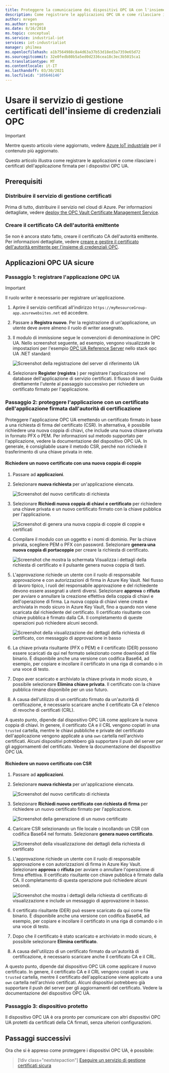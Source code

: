 ```yaml
---
title: Proteggere la comunicazione dei dispositivi OPC UA con l'insieme di credenziali OPC-Azure | Microsoft Docs
description: Come registrare le applicazioni OPC UA e come rilasciare i certificati dell'applicazione firmata per i dispositivi OPC UA con l'insieme di credenziali OPC.
author: mregen
ms.author: mregen
ms.date: 8/16/2018
ms.topic: conceptual
ms.service: industrial-iot
services: iot-industrialiot
manager: philmea
ms.openlocfilehash: a1b7564988c8a4d63a37b53d18ed3a7359e65d72
ms.sourcegitcommit: 32e0fedb80b5a5ed0d2336cea18c3ec3b5015ca1
ms.translationtype: MT
ms.contentlocale: it-IT
ms.lasthandoff: 03/30/2021
ms.locfileid: "105646146"
---
```

# <a name="use-the-opc-vault-certificate-management-service"></a>Usare il servizio di gestione certificati dell'insieme di credenziali OPC

> [!IMPORTANT]
> Mentre questo articolo viene aggiornato, vedere [Azure IoT industriale](https://azure.github.io/Industrial-IoT/) per il contenuto più aggiornato.

Questo articolo illustra come registrare le applicazioni e come rilasciare i certificati dell'applicazione firmata per i dispositivi OPC UA.

## <a name="prerequisites"></a>Prerequisiti

### <a name="deploy-the-certificate-management-service"></a>Distribuire il servizio di gestione certificati

Prima di tutto, distribuire il servizio nel cloud di Azure. Per informazioni dettagliate, vedere [deploy the OPC Vault Certificate Management Service](howto-opc-vault-deploy.md).

### <a name="create-the-issuer-ca-certificate"></a>Creare il certificato CA dell'autorità emittente

Se non è ancora stato fatto, creare il certificato CA dell'autorità emittente. Per informazioni dettagliate, vedere [creare e gestire il certificato dell'autorità emittente per l'insieme di credenziali OPC](howto-opc-vault-manage.md).

## <a name="secure-opc-ua-applications"></a>Applicazioni OPC UA sicure

### <a name="step-1-register-your-opc-ua-application"></a>Passaggio 1: registrare l'applicazione OPC UA 

> [!IMPORTANT]
> Il ruolo writer è necessario per registrare un'applicazione.

1. Aprire il servizio certificati all'indirizzo `https://myResourceGroup-app.azurewebsites.net` ed accedere.
2. Passare a **Registra nuovo**. Per la registrazione di un'applicazione, un utente deve avere almeno il ruolo di writer assegnato.
2. Il modulo di immissione segue le convenzioni di denominazione in OPC UA. Nello screenshot seguente, ad esempio, vengono visualizzate le impostazioni per l'esempio [OPC UA Reference Server](https://github.com/OPCFoundation/UA-.NETStandard/tree/master/Applications/ReferenceServer) nello stack opc UA .NET standard:

   ![Screenshot della registrazione del server di riferimento UA](media/howto-opc-vault-secure/reference-server-registration.png "Registrazione server di riferimento UA")

5. Selezionare **Register (registra** ) per registrare l'applicazione nel database dell'applicazione di servizio certificati. Il flusso di lavoro Guida direttamente l'utente al passaggio successivo per richiedere un certificato firmato per l'applicazione.

### <a name="step-2-secure-your-application-with-a-ca-signed-application-certificate"></a>Passaggio 2: proteggere l'applicazione con un certificato dell'applicazione firmata dall'autorità di certificazione

Proteggere l'applicazione OPC UA emettendo un certificato firmato in base a una richiesta di firma del certificato (CSR). In alternativa, è possibile richiedere una nuova coppia di chiavi, che include una nuova chiave privata in formato PFX o PEM. Per informazioni sul metodo supportato per l'applicazione, vedere la documentazione del dispositivo OPC UA. In generale, è consigliabile usare il metodo CSR, perché non richiede il trasferimento di una chiave privata in rete.

#### <a name="request-a-new-certificate-with-a-new-keypair"></a>Richiedere un nuovo certificato con una nuova coppia di coppie

1. Passare ad **applicazioni**.
3. Selezionare **nuova richiesta** per un'applicazione elencata.

   ![Screenshot del nuovo certificato di richiesta](media/howto-opc-vault-secure/request-new-certificate.png "Richiedi nuovo certificato")

3. Selezionare **Richiedi nuova coppia di chiavi e certificato** per richiedere una chiave privata e un nuovo certificato firmato con la chiave pubblica per l'applicazione.

   ![Screenshot di genera una nuova coppia di coppie di coppie e certificati](media/howto-opc-vault-secure/generate-new-key-pair.png "Genera nuova coppia di chiavi")

4. Compilare il modulo con un oggetto e i nomi di dominio. Per la chiave privata, scegliere PEM o PFX con password. Selezionare **genera una nuova coppia di portacoppie** per creare la richiesta di certificato.

   ![Screenshot che mostra la schermata Visualizza i dettagli della richiesta di certificato e il pulsante genera nuova coppia di tasti.](media/howto-opc-vault-secure/approve-reject.png "Approva certificato")

5. L'approvazione richiede un utente con il ruolo di responsabile approvazione e con autorizzazioni di firma in Azure Key Vault. Nel flusso di lavoro tipico, i ruoli del responsabile approvazione e del richiedente devono essere assegnati a utenti diversi. Selezionare **approva** o **rifiuta** per avviare o annullare la creazione effettiva della coppia di chiavi e dell'operazione di firma. La nuova coppia di chiavi viene creata e archiviata in modo sicuro in Azure Key Vault, fino a quando non viene scaricata dal richiedente del certificato. Il certificato risultante con chiave pubblica è firmato dalla CA. Il completamento di queste operazioni può richiedere alcuni secondi.

   ![Screenshot della visualizzazione dei dettagli della richiesta di certificato, con messaggio di approvazione in basso](media/howto-opc-vault-secure/view-key-pair.png "Visualizzazione della coppia di chiavi")

7. La chiave privata risultante (PFX o PEM) e il certificato (DER) possono essere scaricati da qui nel formato selezionato come download di file binario. È disponibile anche una versione con codifica Base64, ad esempio, per copiare e incollare il certificato in una riga di comando o in una voce di testo. 
8. Dopo aver scaricato e archiviato la chiave privata in modo sicuro, è possibile selezionare **Elimina chiave privata**. Il certificato con la chiave pubblica rimane disponibile per un uso futuro.
9. A causa dell'utilizzo di un certificato firmato da un'autorità di certificazione, è necessario scaricare anche il certificato CA e l'elenco di revoche di certificati (CRL).

A questo punto, dipende dal dispositivo OPC UA come applicare la nuova coppia di chiavi. In genere, il certificato CA e il CRL vengono copiati in una `trusted` cartella, mentre le chiavi pubbliche e private del certificato dell'applicazione vengono applicate a una `own` cartella nell'archivio certificati. Alcuni dispositivi potrebbero già supportare il push del server per gli aggiornamenti del certificato. Vedere la documentazione del dispositivo OPC UA.

#### <a name="request-a-new-certificate-with-a-csr"></a>Richiedere un nuovo certificato con CSR 

1. Passare ad **applicazioni**.
3. Selezionare **nuova richiesta** per un'applicazione elencata.

   ![Screenshot del nuovo certificato di richiesta](media/howto-opc-vault-secure/request-new-certificate.png "Richiedi nuovo certificato")

3. Selezionare **Richiedi nuovo certificato con richiesta di firma** per richiedere un nuovo certificato firmato per l'applicazione.

   ![Screenshot della generazione di un nuovo certificato](media/howto-opc-vault-secure/generate-new-certificate.png "Genera nuovo certificato")

4. Caricare CSR selezionando un file locale o incollando un CSR con codifica Base64 nel formato. Selezionare **genera nuovo certificato**.

   ![Screenshot della visualizzazione dei dettagli della richiesta di certificato](media/howto-opc-vault-secure/approve-reject-csr.png "Approva CSR")

5. L'approvazione richiede un utente con il ruolo di responsabile approvazione e con autorizzazioni di firma in Azure Key Vault. Selezionare **approva** o **rifiuta** per avviare o annullare l'operazione di firma effettiva. Il certificato risultante con chiave pubblica è firmato dalla CA. Il completamento di questa operazione può richiedere alcuni secondi.

   ![Screenshot che mostra i dettagli della richiesta di certificato di visualizzazione e include un messaggio di approvazione in basso.](media/howto-opc-vault-secure/view-cert-csr.png "View Certificate")

6. Il certificato risultante (DER) può essere scaricato da qui come file binario. È disponibile anche una versione con codifica Base64, ad esempio, per copiare e incollare il certificato in una riga di comando o in una voce di testo. 
10. Dopo che il certificato è stato scaricato e archiviato in modo sicuro, è possibile selezionare **Elimina certificato**.
11. A causa dell'utilizzo di un certificato firmato da un'autorità di certificazione, è necessario scaricare anche il certificato CA e il CRL.

A questo punto, dipende dal dispositivo OPC UA come applicare il nuovo certificato. In genere, il certificato CA e il CRL vengono copiati in una `trusted` cartella, mentre il certificato dell'applicazione viene applicato a una `own` cartella nell'archivio certificati. Alcuni dispositivi potrebbero già supportare il push del server per gli aggiornamenti del certificato. Vedere la documentazione del dispositivo OPC UA.

### <a name="step-3-device-secured"></a>Passaggio 3: dispositivo protetto

Il dispositivo OPC UA è ora pronto per comunicare con altri dispositivi OPC UA protetti da certificati della CA firmati, senza ulteriori configurazioni.

## <a name="next-steps"></a>Passaggi successivi

Ora che si è appreso come proteggere i dispositivi OPC UA, è possibile:

> [!div class="nextstepaction"]
> [Eseguire un servizio di gestione certificati sicura](howto-opc-vault-secure-ca.md)
